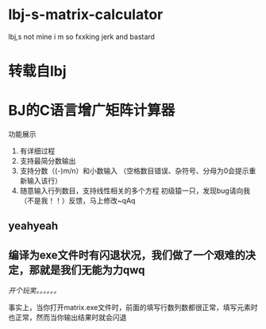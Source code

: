 # lbj-s-matrix-calculator
lbj,s not mine i m so fxxking jerk and bastard

# 转载自lbj

# BJ的C语言增广矩阵计算器

功能展示
 
1.	有详细过程
2.	支持最简分数输出
3.	支持分数（(-)m/n）和小数输入
（空格数目错误、杂符号、分母为0会提示重新输入该行）
4.	随意输入行列数目，支持线性相关的多个方程 
初级猿一只，发现bug请向我（不是我！！）反馈，马上修改~qAq

## yeahyeah

## 编译为exe文件时有闪退状况，我们做了一个艰难的决定，那就是我们无能为力qwq

*开个玩笑。。。。。。*

事实上，当你打开matrix.exe文件时，前面的填写行数列数都很正常，填写元素时也正常，然而当你输出结果时就会闪退
